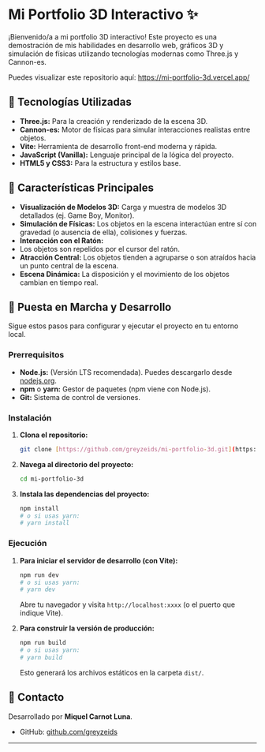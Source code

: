 # Mi Portfolio 3D Interactivo ✨

¡Bienvenido/a a mi portfolio 3D interactivo! Este proyecto es una demostración de mis habilidades en desarrollo web, gráficos 3D y simulación de físicas utilizando tecnologías modernas como Three.js y Cannon-es.

Puedes visualizar este repositorio aquí: https://mi-portfolio-3d.vercel.app/

## 🚀 Tecnologías Utilizadas

-   **Three.js:** Para la creación y renderizado de la escena 3D.
-   **Cannon-es:** Motor de físicas para simular interacciones realistas entre objetos.
-   **Vite:** Herramienta de desarrollo front-end moderna y rápida.
-   **JavaScript (Vanilla):** Lenguaje principal de la lógica del proyecto.
-   **HTML5 y CSS3:** Para la estructura y estilos base.

## 🌟 Características Principales

-   **Visualización de Modelos 3D:** Carga y muestra de modelos 3D detallados (ej. Game Boy, Monitor).
-   **Simulación de Físicas:** Los objetos en la escena interactúan entre sí con gravedad (o ausencia de ella), colisiones y fuerzas.
-   **Interacción con el Ratón:**
-   Los objetos son repelidos por el cursor del ratón.
-   **Atracción Central:** Los objetos tienden a agruparse o son atraídos hacia un punto central de la escena.
-   **Escena Dinámica:** La disposición y el movimiento de los objetos cambian en tiempo real.

## 🔧 Puesta en Marcha y Desarrollo

Sigue estos pasos para configurar y ejecutar el proyecto en tu entorno local.

### Prerrequisitos

-   **Node.js:** (Versión LTS recomendada). Puedes descargarlo desde [nodejs.org](https://nodejs.org/).
-   **npm** o **yarn:** Gestor de paquetes (npm viene con Node.js).
-   **Git:** Sistema de control de versiones.

### Instalación

1.  **Clona el repositorio:**

    ```bash
    git clone [https://github.com/greyzeids/mi-portfolio-3d.git](https://github.com/greyzeids/mi-portfolio-3d.git)
    ```

2.  **Navega al directorio del proyecto:**

    ```bash
    cd mi-portfolio-3d
    ```

3.  **Instala las dependencias del proyecto:**
    ```bash
    npm install
    # o si usas yarn:
    # yarn install
    ```

### Ejecución

1.  **Para iniciar el servidor de desarrollo (con Vite):**

    ```bash
    npm run dev
    # o si usas yarn:
    # yarn dev
    ```

    Abre tu navegador y visita `http://localhost:xxxx` (o el puerto que indique Vite).

2.  **Para construir la versión de producción:**
    ```bash
    npm run build
    # o si usas yarn:
    # yarn build
    ```
    Esto generará los archivos estáticos en la carpeta `dist/`.

## 👋 Contacto

Desarrollado por **Miquel Carnot Luna**.

-   GitHub: [github.com/greyzeids](https://github.com/greyzeids)

---
